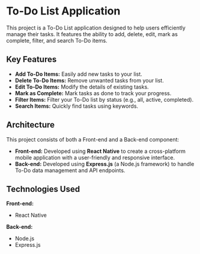 # To-Do List Application

This project is a To-Do List application designed to help users efficiently manage their tasks. It features the ability to add, delete, edit, mark as complete, filter, and search To-Do items.

## Key Features

* **Add To-Do Items:** Easily add new tasks to your list.
* **Delete To-Do Items:** Remove unwanted tasks from your list.
* **Edit To-Do Items:** Modify the details of existing tasks.
* **Mark as Complete:** Mark tasks as done to track your progress.
* **Filter Items:** Filter your To-Do list by status (e.g., all, active, completed).
* **Search Items:** Quickly find tasks using keywords.

## Architecture

This project consists of both a Front-end and a Back-end component:

* **Front-end:** Developed using **React Native** to create a cross-platform mobile application with a user-friendly and responsive interface.
* **Back-end:** Developed using **Express.js** (a Node.js framework) to handle To-Do data management and API endpoints.

## Technologies Used

**Front-end:**
* React Native

**Back-end:**
* Node.js
* Express.js
